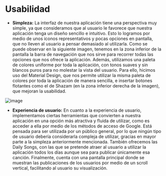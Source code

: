 # Usabilidad
* **Simpleza:** La interfaz de nuestra aplicación tiene una perspectiva muy simple, ya que consideramos que al usuario le favorece que nuestra aplicación tenga un diseño sencillo e intuitivo. Esto lo logramos por medio de unos iconos representativos y pocas opciones en pantalla, que no lleven al usuario a pensar demasiado al utilizarla. Como se puede observar en la siguiente imagen, tenemos en la zona inferior de la pantalla la barra de navegación que nos sirve para recorrer todas las opciones que nos ofrece la aplicación. Además, utilizamos una paleta de colores uniforme por toda la aplicación, con tonos suaves y sin blancos puros para no molestar la vista del usuario. Para ello, hicimos uso del Material Design, que nos permite utilizar la misma paleta de colores por toda la aplicación de manera sencilla, e insertar botones flotantes como el de Shazam (en la zona inferior derecha de la imagen), que mejoran la usabilidad.

![image](https://github.com/ikergcalvino/SoundShare/assets/90251807/f200c8a4-b7b5-4e5f-b0de-6ae061a5afcc)

* **Experiencia de usuario:** En cuanto a la experiencia de usuario, implementamos ciertas herramientas que convierten a nuestra aplicación en una opción más atractiva y fluida de utilizar, como es acceder a ella por medio de los métodos de acceso de Google. Está pensada para ser utilizada por un público general, por lo que ningún tipo de usuario debería considerarla compleja de utilizar, gracias en mayor parte a la simpleza anteriormente mencionada. También ofrecemos las Daily Songs, con las que se pretende atraer al usuario a utilizar la aplicación todos los días aunque sea para publicar únicamente esa canción. Finalmente, cuenta con una pantalla principal donde se muestran las publicaciones de los usuarios por medio de un scroll vertical, facilitando al usuario su visualización.
